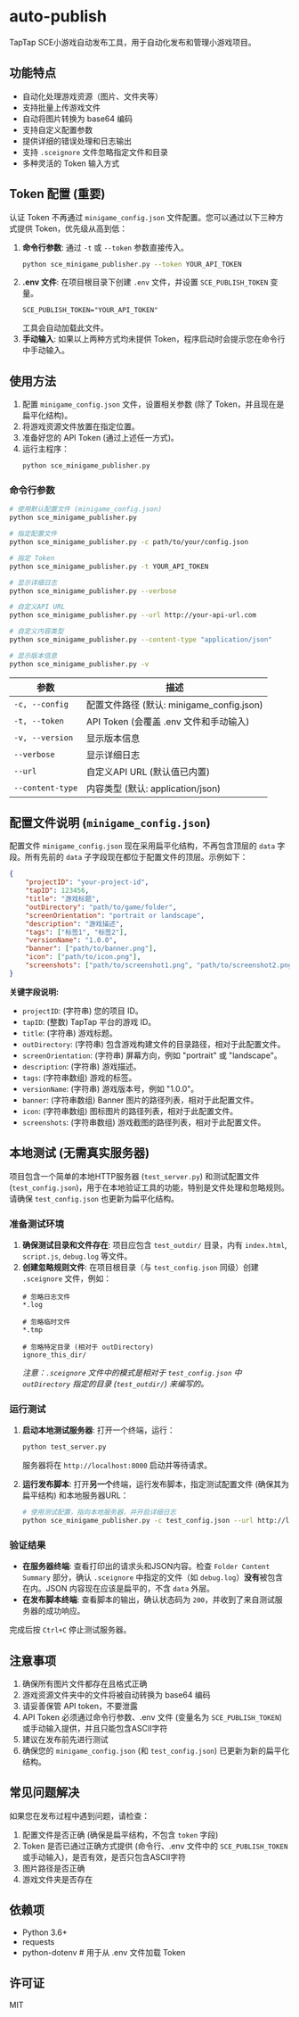 # auto-publish

TapTap SCE小游戏自动发布工具，用于自动化发布和管理小游戏项目。


## 功能特点

- 自动化处理游戏资源（图片、文件夹等）
- 支持批量上传游戏文件
- 自动将图片转换为 base64 编码
- 支持自定义配置参数
- 提供详细的错误处理和日志输出
- 支持 `.sceignore` 文件忽略指定文件和目录
- 多种灵活的 Token 输入方式

## Token 配置 (重要)

认证 Token 不再通过 `minigame_config.json` 文件配置。您可以通过以下三种方式提供 Token，优先级从高到低：

1.  **命令行参数**: 通过 `-t` 或 `--token` 参数直接传入。
    ```bash
    python sce_minigame_publisher.py --token YOUR_API_TOKEN
    ```
2.  **.env 文件**: 在项目根目录下创建 `.env` 文件，并设置 `SCE_PUBLISH_TOKEN` 变量。
    ```.env
    SCE_PUBLISH_TOKEN="YOUR_API_TOKEN"
    ```
    工具会自动加载此文件。
3.  **手动输入**: 如果以上两种方式均未提供 Token，程序启动时会提示您在命令行中手动输入。

## 使用方法

1. 配置 `minigame_config.json` 文件，设置相关参数 (除了 Token，并且现在是扁平化结构)。
2. 将游戏资源文件放置在指定位置。
3. 准备好您的 API Token (通过上述任一方式)。
4. 运行主程序：
   ```bash
   python sce_minigame_publisher.py
   ```

### 命令行参数

```bash
# 使用默认配置文件 (minigame_config.json)
python sce_minigame_publisher.py

# 指定配置文件
python sce_minigame_publisher.py -c path/to/your/config.json

# 指定 Token
python sce_minigame_publisher.py -t YOUR_API_TOKEN

# 显示详细日志
python sce_minigame_publisher.py --verbose

# 自定义API URL
python sce_minigame_publisher.py --url http://your-api-url.com

# 自定义内容类型
python sce_minigame_publisher.py --content-type "application/json"

# 显示版本信息
python sce_minigame_publisher.py -v
```

| 参数 | 描述 |
|------|------|
| `-c, --config` | 配置文件路径 (默认: minigame_config.json) |
| `-t, --token` | API Token (会覆盖 .env 文件和手动输入) |
| `-v, --version` | 显示版本信息 |
| `--verbose` | 显示详细日志 |
| `--url` | 自定义API URL (默认值已内置) |
| `--content-type` | 内容类型 (默认: application/json) |

## 配置文件说明 (`minigame_config.json`)

配置文件 `minigame_config.json` 现在采用扁平化结构，不再包含顶层的 `data` 字段。所有先前的 `data` 子字段现在都位于配置文件的顶层。示例如下：

```json
{
    "projectID": "your-project-id",
    "tapID": 123456,
    "title": "游戏标题",
    "outDirectory": "path/to/game/folder",
    "screenOrientation": "portrait or landscape",
    "description": "游戏描述",
    "tags": ["标签1", "标签2"],
    "versionName": "1.0.0",
    "banner": ["path/to/banner.png"],
    "icon": ["path/to/icon.png"],
    "screenshots": ["path/to/screenshot1.png", "path/to/screenshot2.png"]
}
```

**关键字段说明:**

*   `projectID`: (字符串) 您的项目 ID。
*   `tapID`: (整数) TapTap 平台的游戏 ID。
*   `title`: (字符串) 游戏标题。
*   `outDirectory`: (字符串) 包含游戏构建文件的目录路径，相对于此配置文件。
*   `screenOrientation`: (字符串) 屏幕方向，例如 "portrait" 或 "landscape"。
*   `description`: (字符串) 游戏描述。
*   `tags`: (字符串数组) 游戏的标签。
*   `versionName`: (字符串) 游戏版本号，例如 "1.0.0"。
*   `banner`: (字符串数组) Banner 图片的路径列表，相对于此配置文件。
*   `icon`: (字符串数组) 图标图片的路径列表，相对于此配置文件。
*   `screenshots`: (字符串数组) 游戏截图的路径列表，相对于此配置文件。

## 本地测试 (无需真实服务器)

项目包含一个简单的本地HTTP服务器 (`test_server.py`) 和测试配置文件 (`test_config.json`)，用于在本地验证工具的功能，特别是文件处理和忽略规则。请确保 `test_config.json` 也更新为扁平化结构。

### 准备测试环境

1.  **确保测试目录和文件存在**: 项目应包含 `test_outdir/` 目录，内有 `index.html`, `script.js`, `debug.log` 等文件。
2.  **创建忽略规则文件**: 在项目根目录（与 `test_config.json` 同级）创建 `.sceignore` 文件，例如：
    ```.sceignore
    # 忽略日志文件
    *.log
    
    # 忽略临时文件
    *.tmp
    
    # 忽略特定目录 (相对于 outDirectory)
    ignore_this_dir/
    ```
    *注意：`.sceignore` 文件中的模式是相对于 `test_config.json` 中 `outDirectory` 指定的目录 (`test_outdir/`) 来编写的。*

### 运行测试

1.  **启动本地测试服务器**: 打开一个终端，运行：
    ```bash
    python test_server.py
    ```
    服务器将在 `http://localhost:8000` 启动并等待请求。

2.  **运行发布脚本**: 打开**另一个**终端，运行发布脚本，指定测试配置文件 (确保其为扁平结构) 和本地服务器URL：
    ```bash
    # 使用测试配置，指向本地服务器，并开启详细日志
    python sce_minigame_publisher.py -c test_config.json --url http://localhost:8000/api/v1/update-minigame --verbose
    ```

### 验证结果

*   **在服务器终端**: 查看打印出的请求头和JSON内容。检查 `Folder Content Summary` 部分，确认 `.sceignore` 中指定的文件（如 `debug.log`）**没有**被包含在内。JSON 内容现在应该是扁平的，不含 `data` 外层。
*   **在发布脚本终端**: 查看脚本的输出，确认状态码为 `200`，并收到了来自测试服务器的成功响应。

完成后按 `Ctrl+C` 停止测试服务器。

## 注意事项

1. 确保所有图片文件都存在且格式正确
2. 游戏资源文件夹中的文件将被自动转换为 base64 编码
3. 请妥善保管 API token，不要泄露
4. API Token 必须通过命令行参数、.env 文件 (变量名为 `SCE_PUBLISH_TOKEN`) 或手动输入提供，并且只能包含ASCII字符
5. 建议在发布前先进行测试
6. 确保您的 `minigame_config.json` (和 `test_config.json`) 已更新为新的扁平化结构。

## 常见问题解决

如果您在发布过程中遇到问题，请检查：
1. 配置文件是否正确 (确保是扁平结构，不包含 `token` 字段)
2. Token 是否已通过正确方式提供 (命令行、.env 文件中的 `SCE_PUBLISH_TOKEN` 或手动输入)，是否有效，是否只包含ASCII字符
3. 图片路径是否正确
4. 游戏文件夹是否存在

## 依赖项

- Python 3.6+
- requests
- python-dotenv  # 用于从 .env 文件加载 Token

## 许可证

MIT 